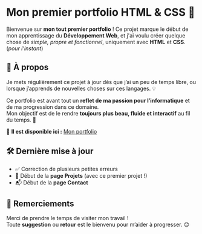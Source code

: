 # Mon premier portfolio HTML & CSS 🎨

Bienvenue sur **mon tout premier portfolio** !
Ce projet marque le début de mon apprentissage  du **Développement Web**, et j'ai voulu créer quelque chose de *simple, propre et fonctionnel*, uniquement avec **HTML** et **CSS**. (*pour l'instant*)


## 🧠 À propos

Je mets régulièrement ce projet à jour dès que j’ai un peu de temps libre, ou lorsque j’apprends de nouvelles choses sur ces langages. 💡  

Ce portfolio est avant tout un **reflet de ma passion pour l’informatique** et de ma progression dans ce domaine.  
Mon objectif est de le rendre **toujours plus beau, fluide et interactif** au fil du temps. 🚀

🔗 **Il est disponible ici :** [Mon portfolio](https://mathys0712.github.io/portfolio/)


## 🛠️ Dernière mise à jour

- ✅ Correction de plusieurs petites erreurs  
- 🧩 Début de la **page Projets** (avec ce premier projet !)  
- 📬 Début de la **page Contact**


## 💬 Remerciements

Merci de prendre le temps de visiter mon travail !  
Toute **suggestion** ou **retour** est le bienvenu pour m’aider à progresser. 😊  

